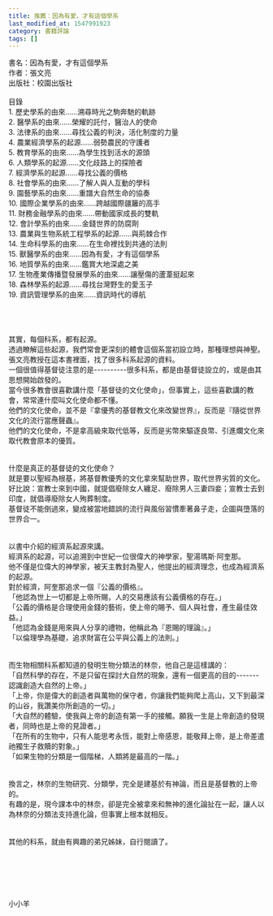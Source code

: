 ```yaml
---
title: 推薦：因為有愛，才有這個學系
last_modified_at: 1547991923
category: 書籍評論
tags: []
---
```


書名：因為有愛，才有這個學系<br>作者：張文亮<br>出版社：校園出版社<br><!--more--><br>目錄<br>1.	歷史學系的由來……溯尋時光之駒奔馳的軌跡<br>2.	醫學系的由來……榮耀的託付，醫治人的使命<br>3.	法律系的由來……尋找公義的判決，活化制度的力量<br>4.	農業經濟學系的起源……弱勢農民的守護者<br>5.	教育學系的由來……為學生找到活水的源頭<br>6.	人類學系的起源……文化歧路上的探險者<br>7.	經濟學系的起源……尋找公義的價格<br>8.	社會學系的由來……了解人與人互動的學科<br>9.	園藝學系的由來……重譜大自然生命的協奏<br>10.	國際企業學系的由來……跨越國際疆籬的高手<br>11.	財務金融學系的由來……帶動國家成長的雙軌<br>12.	會計學系的由來……金錢世界的防腐劑<br>13.	農業與生物系統工程學系的起源……與荊棘合作<br>14.	生命科學系的由來……在生命裡找到共通的法則<br>15.	獸醫學系的由來……因為有愛，才有這個學系<br>16.	地質學系的由來……鑑賞大地深處之美<br>17.	生物產業傳播暨發展學系的由來……讓壓傷的蘆葦挺起來<br>18.	森林學系的起源……尋找台灣野生的愛玉子<br>19.	資訊管理學系的由來……資訊時代的導航<br><br><br><br><br>其實，每個科系，都有起源。<br>透過瞭解這些起源，我們常會更深刻的體會這個系當初設立時，那種理想與神聖。<br>張文亮教授在這本書裡面，找了很多科系起源的資料。<br>一個很值得基督徒注意的是----------很多科系，都是由基督徒設立的，或是由其思想開始啟發的。<br>當今很多教會很喜歡講什麼「基督徒的文化使命」，但事實上，這些喜歡講的教會，常常連什麼叫文化使命都不懂。<br>他們的文化使命，並不是『拿優秀的基督教文化來改變世界』，反而是『隨從世界文化的流行當應聲蟲』。<br>他們的文化使命，不是拿高級來取代低等，反而是劣幣來驅逐良幣、引進爛文化來取代教會原本的優質。<br><br><br>什麼是真正的基督徒的文化使命？<br>就是要以聖經為根基，將基督教優秀的文化拿來幫助世界，取代世界劣質的文化。<br>好比說：宣教士來到中國，就提倡廢除女人纏足、廢除男人三妻四妾；宣教士去到印度，就倡導廢除女人殉葬制度。<br>基督徒不能倒過來，變成被當地錯誤的流行與風俗習慣牽著鼻子走，企圖與墮落的世界合一。<br><br><br>以書中介紹的經濟系起源來講。<br>經濟系的起源，可以追溯到中世紀一位很偉大的神學家，聖湯瑪斯‧阿奎那。<br>他不僅是位偉大的神學家，被天主教封為聖人，他提出的經濟理念，也成為經濟系的起源。<br>對於經濟，阿奎那追求一個『公義的價格』。<br>「他認為世上一切都是上帝所賜，人的交易應該有公義價格的存在。」<br>「公義的價格是合理使用金錢的藝術，使上帝的賜予、個人與社會，產生最佳效益。」<br>「他認為金錢是用來與人分享的禮物，他稱此為『恩賜的理論』。」<br>「以倫理學為基礎，追求財富在公平與公義上的法則。」<br><br><br>而生物相關科系都知道的發明生物分類法的林奈，他自己是這樣講的：<br>「自然科學的存在，不是只留在探討大自然的現象，還有一個更高的目的-------認識創造大自然的上帝。」<br>「上帝，你是偉大的創造者與萬物的保守者，你讓我們能夠爬上高山，又下到最深的山谷，我讚美你所創造的一切。」<br>「大自然的體驗，使我與上帝的創造有第一手的接觸。願我一生是上帝創造的發現者，同時也是上帝的見證者。」<br>「在所有的生物中，只有人能思考永恆，能對上帝感恩，能敬拜上帝，是上帝差遣祂獨生子救贖的對象。」<br>「如果生物的分類是一個階梯，人類將是最高的一階。」<br><br><br>換言之，林奈的生物研究、分類學，完全是建基於有神論，而且是基督教的上帝的。<br>有趣的是，現今課本中的林奈，卻是完全被拿來和無神的進化論扯在一起，讓人以為林奈的分類法支持進化論，但事實上根本就相反。<br><br><br>其他的科系，就由有興趣的弟兄姊妹，自行閱讀了。<br><br><br><br><br><br><br>小小羊<br><br><br><br><br><br><br><br>
